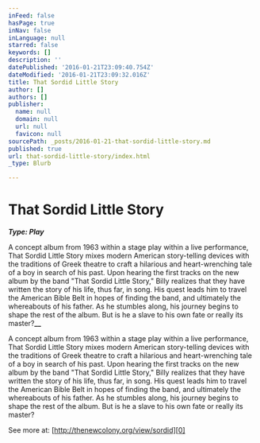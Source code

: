 ```yaml
---
inFeed: false
hasPage: true
inNav: false
inLanguage: null
starred: false
keywords: []
description: ''
datePublished: '2016-01-21T23:09:40.754Z'
dateModified: '2016-01-21T23:09:32.016Z'
title: That Sordid Little Story
author: []
authors: []
publisher:
  name: null
  domain: null
  url: null
  favicon: null
sourcePath: _posts/2016-01-21-that-sordid-little-story.md
published: true
url: that-sordid-little-story/index.html
_type: Blurb

---
```

# That Sordid Little Story

**_Type: Play_**

A concept album from 1963 within a stage play within a live performance, That Sordid Little Story mixes modern American story-telling devices with the traditions of Greek theatre to craft a hilarious and heart-wrenching tale of a boy in search of his past. Upon hearing the first tracks on the new album by the band "That Sordid Little Story," Billy realizes that they have written the story of his life, thus far, in song. His quest leads him to travel the American Bible Belt in hopes of finding the band, and ultimately the whereabouts of his father. As he stumbles along, his journey begins to shape the rest of the album. But is he a slave to his own fate or really its master?**__**

A concept album from 1963 within a stage play within a live performance, That Sordid Little Story mixes modern American story-telling devices with the traditions of Greek theatre to craft a hilarious and heart-wrenching tale of a boy in search of his past. Upon hearing the first tracks on the new album by the band "That Sordid Little Story," Billy realizes that they have written the story of his life, thus far, in song. His quest leads him to travel the American Bible Belt in hopes of finding the band, and ultimately the whereabouts of his father. As he stumbles along, his journey begins to shape the rest of the album. But is he a slave to his own fate or really its master?

See more at: [http://thenewcolony.org/view/sordid][0]

[0]: http://thenewcolony.org/view/sordid